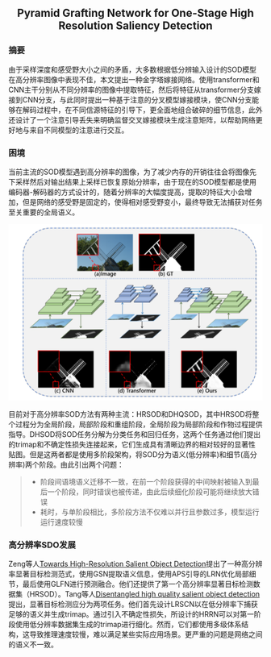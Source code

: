 ## <center>Pyramid Grafting Network for One-Stage High Resolution Saliency Detection

### 摘要
由于采样深度和感受野大小之间的矛盾，大多数根据低分辨输入设计的SOD模型在高分辨率图像中表现不佳，本文提出一种金字塔嫁接网络。使用transformer和CNN主干分别从不同分辨率的图像中提取特征，然后将特征从transformer分支嫁接到CNN分支，与此同时提出一种基于注意的分叉模型嫁接模块，使CNN分支能够在解码过程中，在不同信源特征的引导下，更全面地组合破碎的细节信息，此外还设计了一个注意引导丢失来明确监督交叉嫁接模块生成注意矩阵，以帮助网络更好地与来自不同模型的注意进行交互。

### 困境

当前主流的SOD模型遇到高分辨率的图像，为了减少内存的开销往往会将图像先下采样然后对输出结果上采样已恢复原始分辨率，由于现在的SOD模型都是使用编码器-解码器的方式设计的，随着分辨率的大幅度提高，提取的特征大小会增加，但是网络的感受野是固定的，使得相对感受野变小，最终导致无法捕获对任务至关重要的全局语义。
<div align="center"><img src="image\高分辨率下的传统模型困境.PNG"></div> 

目前对于高分辨率SOD方法有两种主流：HRSOD和DHQSOD，其中HRSOD将整个过程分为全局阶段，局部阶段和重组阶段，全局阶段为局部阶段和作物过程提供指导。DHSOD将SOD任务分解为分类任务和回归任务，这两个任务通过他们提出的trimap和不确定性损失连接起来，它们生成具有清晰边界的相对较好的显著性贴图。但是这两者都是使用多阶段架构，将SOD分为语义(低分辨率)和细节(高分辨率)两个阶段。由此引出两个问题：
>- 阶段间语境语义迁移不一致，在前一个阶段获得的中间映射被输入到最后一个阶段，同时错误也被传递，由此后续细化阶段可能将继续放大错误
>- 耗时，与单阶段相比，多阶段方法不仅难以并行且参数过多，模型运行运行速度较慢

### 高分辨率SDO发展

Zeng等人[Towards High-Resolution Salient Object Detection](https://ieeexplore.ieee.org/document/9008818)提出了一种高分辨率显著目标检测范式，使用GSN提取语义信息，使用APS引导的LRN优化局部细节，最后使用GLFN进行预测融合。他们还提供了第一个高分辨率显著目标检测数据集（HRSOD）。Tang等人[Disentangled high quality salient object detection](https://ieeexplore.ieee.org/document/9709916)提出，显著目标检测应分为两项任务。他们首先设计LRSCN以在低分辨率下捕获足够的语义并生成trimap。通过引入不确定性损失，所设计的HRRN可以对第一阶段使用低分辨率数据集生成的trimap进行细化。然而，它们都使用多级体系结构，这导致推理速度较慢，难以满足某些实际应用场景。更严重的问题是网络之间的语义不一致。

